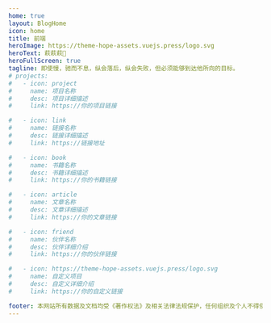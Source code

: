 ```yaml
---
home: true
layout: BlogHome
icon: home
title: 前端
heroImage: https://theme-hope-assets.vuejs.press/logo.svg
heroText: 萩萩萩🌴
heroFullScreen: true
tagline: 即使慢，驰而不息，纵会落后，纵会失败，但必须能够到达他所向的目标。
# projects:
#   - icon: project
#     name: 项目名称
#     desc: 项目详细描述
#     link: https://你的项目链接

#   - icon: link
#     name: 链接名称
#     desc: 链接详细描述
#     link: https://链接地址

#   - icon: book
#     name: 书籍名称
#     desc: 书籍详细描述
#     link: https://你的书籍链接

#   - icon: article
#     name: 文章名称
#     desc: 文章详细描述
#     link: https://你的文章链接

#   - icon: friend
#     name: 伙伴名称
#     desc: 伙伴详细介绍
#     link: https://你的伙伴链接

#   - icon: https://theme-hope-assets.vuejs.press/logo.svg
#     name: 自定义项目
#     desc: 自定义详细介绍
#     link: https://你的自定义链接

footer: 本网站所有数据及文档均受《著作权法》及相关法律法规保护，任何组织及个人不得侵权，违者本公司将依法追究侵权责任，特此声明。
---
```


<!-- 这是一个博客主页的案例。

要使用此布局，你应该在页面前端设置 `layout: BlogHome` 和 `home: true`。

相关配置文档请见 [博客主页](https://theme-hope.vuejs.press/zh/guide/blog/home.html)。 -->
